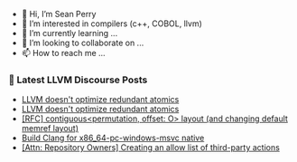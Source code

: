 - 👋 Hi, I’m Sean Perry
- 👀 I’m interested in compilers (c++, COBOL, llvm)
- 🌱 I’m currently learning ...
- 💞️ I’m looking to collaborate on ...
- 📫 How to reach me ...

<!---
s66perry/s66perry is a ✨ special ✨ repository because its `README.md` (this file) appears on your GitHub profile.
You can click the Preview link to take a look at your changes.
--->
### 📕 Latest LLVM Discourse Posts

<!-- DISCOURSE-LLVM:START -->
- [LLVM doesn&#39;t optimize redundant atomics](https://discourse.llvm.org/t/llvm-doesnt-optimize-redundant-atomics/85411#post_3)
- [LLVM doesn&#39;t optimize redundant atomics](https://discourse.llvm.org/t/llvm-doesnt-optimize-redundant-atomics/85411#post_2)
- [[RFC] contiguous&lt;permutation, offset: O&gt; layout &lpar;and changing default memref layout&rpar;](https://discourse.llvm.org/t/rfc-contiguous-permutation-offset-o-layout-and-changing-default-memref-layout/85284#post_8)
- [Build Clang for x86_64-pc-windows-msvc native](https://discourse.llvm.org/t/build-clang-for-x86-64-pc-windows-msvc-native/85407#post_2)
- [[Attn: Repository Owners] Creating an allow list of third-party actions](https://discourse.llvm.org/t/attn-repository-owners-creating-an-allow-list-of-third-party-actions/85396#post_7)
<!-- DISCOURSE-LLVM:END -->
